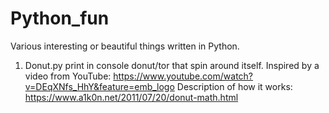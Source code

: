 # Python_fun
Various interesting or beautiful things written in Python.

1. Donut.py print in console donut/tor that spin around itself. 
   Inspired by a video from YouTube: https://www.youtube.com/watch?v=DEqXNfs_HhY&feature=emb_logo
   Description of how it works: https://www.a1k0n.net/2011/07/20/donut-math.html
